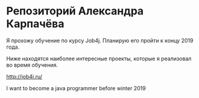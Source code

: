 # Репозиторий Александра Карпачёва

Я прохожу обучение по курсу Job4j. Планирую его пройти к концу 2019 года. 

Ниже находятся наиболее интересные проекты, которые я реализовал во время обучения.

http://job4j.ru/ 

I want to become a java programmer before winter 2019